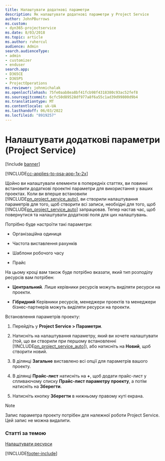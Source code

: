 ```yaml
---
title: Налаштувати додаткові параметри
description: Як налаштувати додаткові параметри у Project Service
author: JohnPBurrows
ms.custom:
- dyn365-projectservice
ms.date: 8/03/2018
ms.topic: article
ms.author: ruhercul
audience: Admin
search.audienceType:
- admin
- customizer
- enduser
search.app:
- D365CE
- D365PS
- ProjectOperations
ms.reviewer: johnmichalak
ms.openlocfilehash: 75fe0aab8ea8bf41fcb98f4318380c93ac52fef8
ms.sourcegitcommit: 6cfc50d89528df977a8f6a55c1ad39d99800d9b4
ms.translationtype: MT
ms.contentlocale: uk-UA
ms.lasthandoff: 06/03/2022
ms.locfileid: "8919257"
---
```

# <a name="configure-additional-parameter-settings-project-service"></a>Налаштувати додаткові параметри (Project Service)

[!include [banner](../includes/psa-now-project-operations.md)]

[!INCLUDE[cc-applies-to-psa-app-1x-2x](../includes/cc-applies-to-psa-app-1x-2x.md)]

Щойно ви налаштували елементи в попередніх статтях, ви повинні встановити додаткові проектні параметри для використання у ваших проектах. Коли ви вперше встановили [!INCLUDE[pn_project_service_auto](../includes/pn-project-service-auto.md)], ви створили налаштування параметрів для того, щоб створити всі записи, необхідні для того, щоб [!INCLUDE[pn_project_service_auto](../includes/pn-project-service-auto.md)] запрацював. Тепер настав час, щоб повернутися та налаштувати додаткові поля для цих налаштувань.  
  
 Потрібно буде настроїти такі параметри:  
  
-   Організаційна одиниця  
  
-   Частота виставлення рахунків  
  
-   Шаблони робочого часу  
  
-   Прайс  
 
На цьому кроці вам також буде потрібно вказати, який тип розподілу ресурсів вам потрібен:  
  
- **Центральний**. Лише керівники ресурсів можуть виділяти ресурси на проекти.  
  
- **Гібридний** Керівники ресурсів, менеджери проектів та менеджери бізнес-партнерів можуть виділяти ресурси на проекти.  
  
 
Встановлення параметрів проекту:  
  
1. Перейдіть у **Project Service > Параметри**.  
  
2. Натисніть на налаштування параметру, який ви хочете налаштувати (той, що ви створили при першому встановленні [!INCLUDE[pn_project_service_auto](../includes/pn-project-service-auto.md)]), або натисніть на **Новий**, щоб створити новий.  
  
3. В ділянці **Загальне** виставлено всі опції для параметрів вашого проекту.  
  
4. В ділянці **Прайс-лист** натисніть на **+**, щоб додати прайс-лист у спливаючому списку **Прайс-лист параметру проекту**, а потім натисніть на **Зберегти**.  
  
5. Натисніть кнопку **Зберегти** в нижньому правому куті екрана.  

> [!NOTE]
> Запис параметра проекту потрібен для належної роботи Project Service. Цей запис не можна видалити.

### <a name="see-also"></a>Статті за темою  
 [Налаштувати ресурси](../psa/set-up-resources.md)


[!INCLUDE[footer-include](../includes/footer-banner.md)]

